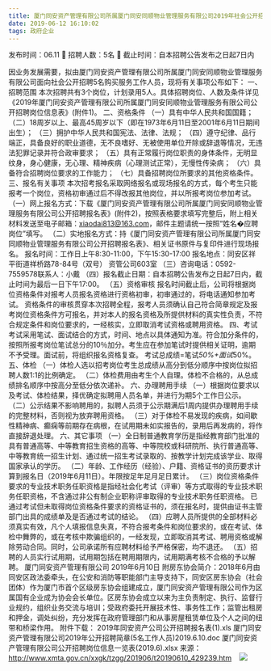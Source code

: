 ```yaml
---
title: 厦门同安资产管理有限公司所属厦门同安同顺物业管理服务有限公司2019年社会公开招聘5名人员简章
date: 2019-06-12 16:10:02
tags: 政府企业
---
```

发布时间：06.11   🌟   招聘人数：5名   🌈   截止时间：自本招聘公告发布之日起7日内
<!-- more -->
因业务发展需要，拟由厦门同安资产管理有限公司所属厦门同安同顺物业管理服务有限公司面向社会公开招聘5名购买服务工作人员，现将有关事项公布如下：
一、招聘范围
本次招聘共有3个岗位，计划录用5人。具体招聘岗位、人数及条件详见《2019年厦门同安资产管理有限公司所属厦门同安同顺物业管理服务有限公司公开招聘岗位信息表》(附件1)。
二、资格条件
（一）具有中华人民共和国国籍；
（二）18周岁以上、最高45周岁以下（即在1973年6月11日至2001年6月11日期间出生）；
（三）拥护中华人民共和国宪法、法律、法规；
（四）遵守纪律、品行端正，具备良好的职业道德，无不良嗜好、无被使用单位开除或辞退等情况，无违法犯罪记录并符合政审要求；
（五）具有正常履行岗位职责的身体条件，无明显纹身，身心健康，无心理、精神疾病（心理测试正常），无慢性传染病；
（六）具备符合招聘岗位要求的工作能力；
（七）具备招聘岗位所要求的其他资格条件。
三、报名有关事项
本次招考报名采取网络报名或现场报名的方式，每个考生只能报考一个岗位，资格初审通过后不得改报其他岗位，并以所报考岗位参加考试。
（一）网上报名方式：下载《厦门同安资产管理有限公司所属厦门同安同顺物业管理服务有限公司公开招聘报名表》(附件2)，按照表格要求填写完整后，附上相关材料发送至电子邮箱：xiaodai813@163.com，邮件主题请统一按照“姓名�应聘岗位”填写。
（二）实地报名方式：持《厦门同安资产管理有限公司所属厦门同安同顺物业管理服务有限公司公开招聘报名表》、相关证书原件与复印件进行现场报名。
报名时间：工作日上午8:30-11:00，下午15:30-17:00
报名地点：同安区祥平街道祥桥路78-84号（双号）
资管公司603室
（三）咨询电话：0592-7559578联系人：小戴
（四）报名截止日期：自本招聘公告发布之日起7日内，截止时间为最后一日下午17:00。
（五）资格审核
报名时间截止后，公司将根据岗位资格条件对报考人员报名资格进行资格初审，初审通过的，将电话通知参加考试。
资格条件的审核贯穿本次招聘全程，报考人员须确认自己符合简章规定及报考岗位资格条件方可报名，并对本人的报名资格及所提供材料的真实性负责，不符合规定条件和岗位要求的，一经核实，立即取消考试资格或聘用资格。
四、考试
考试采用笔试、面试结合的方式，时间、地点以具体通知为准。符合加分条件的，按照所报考岗位笔试总分的10％加分。考生应在参加笔试时提供相关证明，逾期不予受理。面试前，将组织报名资格复查。
考试总成绩=笔试*50%+面试*50%。
五、体检
（一）体检人选以招考岗位考生总成绩从高分到低分顺序中按岗位拟招聘人数1:1的比例确定。
（二）体检费用由考生个人自理。体检不合格的，从总成绩排名顺序中按高分至低分依次递补。
六、办理聘用手续
（一）根据岗位要求以及考试、体检结果，择优确定拟聘用人员名单，并进行为期5个工作日公示。
（二）公示结果不影响聘用的，拟聘人员须于公示期满后1周内提供办理聘用手续的完整材料，否则视为放弃聘用资格。
（三）对于体检不易发现的疾病，如间歇性精神病、癫痫等前期存在病根，在试用期未如实报告的，录用后再发病的，将作直接辞退处理。
六、其它事项
（一）全日制普通教育学历是指经教育部门批准的具有普通高等、中等教育招生资格的高等、中等院校或科研院所、执行普通高等、中等教育统一招生计划、通过统一招生考试录取的、按教学计划完成该学业、取得国家承认的学历。
（二）年龄、工作经历（经验）、户籍、资格证书的资历要求计算到报名日（2019年6月11日）。年限按足年足月足日累计。
（三）岗位资格条件要求的专业技术职务任职资格是指经社会化考试（评审）等方式取得的专业技术职务任职资格，不含通过非公有制企业职称评审取得的专业技术职务任职资格。
已通过考试但未取得岗位资格条件要求的资格证书的，须在报名时，提供由证书主管部门出具的成绩单及是否通过考试的结论。
（四）应聘人员所提供的全部材料必须真实有效，凡个人填报信息失真，不符合报考条件和岗位要求的，或在考试、体检中舞弊的，或在考核中欺骗组织的，一经发现，立即取消其考试、聘用资格或解除劳动合同。同时，公司承诺所有应聘材料给予严格保密，均不退还。
（五）招聘的人员实行试用期，试用期包括在聘用期限内，试用期满考核不合格的予以解聘。
厦门同安资产管理有限公司
2019年6月10日
附房东协会简介：2018年6月由同安区政法委牵头，在公安和消防等职能部门主导支持下，同安区房东协会（社会团体）作为厦门市首个区级房东协会组建成立，厦门同安资产管理有限公司作为区属国有企业成为协会会长单位。区房东协会成立以来为主负责制定、执行、监督行业规约，组织业务交流与培训；受政府委托开展技术性、事务性工作；监管出租房和押金，调处纠纷，充分发挥在政府管理部门和从事房屋租赁单位及个人之间的纽带和桥梁作用。
附件下载：
2019年同安资产公司公开招聘报名表(1).xls
厦门同安资产管理有限公司2019年公开招聘简章(5名工作人员)2019.6.10.doc
厦门同安资产管理有限公司公开招聘岗位信息一览表(2019.6).xlsx
来源：
http://www.xmta.gov.cn/xxgk/tzgg/201906/t20190610_429239.htm
 
 ![](https://cdn.weiweiblog.cn/20181015134814.png)